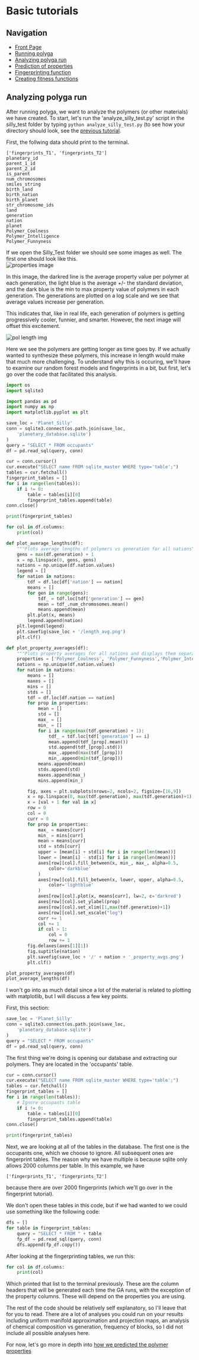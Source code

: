 # Basic tutorials
## Navigation
- [Front Page](../../README.md)
- [Running polyga](basic.md)
- [Analyzing polyga run](analyzing.md) 
- [Prediction of properties](predict.md)
- [Fingerprinting function](fingerprinting.md)
- [Creating fitness functions](fitness.md)

## Analyzing polyga run
After running polyga, we want to analyze the polymers (or other materials)
we have created. To start, let's run the 'analyze\_silly\_test.py' script in 
the silly\_test folder by typing `python analyze_silly_test.py`
(to see how your directory should look, see the [previous tutorial](basic.md).

First, the follwing data should print to the terminal.

```
['fingerprints_T1', 'fingerprints_T2']  
planetary_id  
parent_1_id  
parent_2_id  
is_parent  
num_chromosomes  
smiles_string  
birth_land  
birth_nation  
birth_planet  
str_chromosome_ids  
land  
generation    
nation  
planet  
Polymer_Coolness  
Polymer_Intelligence  
Polymer_Funnyness  
```

If we open the Silly\_Test folder we should see some images as well. The first
one should look like this.  
![properties image](../../imgs/UnitedPolymersOfCool_property_avgs.png)

In this image, the darkred line is the average property value per polymer at
each generation, the light blue is the average +/- the standard deviation, and
the dark blue is the min to max property value of polymers in each generation.
The generations are plotted on a log scale and we see that average values
increase per generation.

This indicates that, like in real life, each generation of polymers is getting 
progressively cooler, funnier, and smarter. However, the next image will offset
this excitement.

![pol length img](../../imgs/length_avg.png)

Here we see the polymers are getting longer as time goes by. If we actually 
wanted to synthesize these polymers, this increase in length would make that 
much more challenging. To understand why this is occuring, we'll have
to examine our random forest models and fingerprints in a bit, but first, let's
go over the code that facilitated this analysis.

```Python
import os
import sqlite3

import pandas as pd
import numpy as np
import matplotlib.pyplot as plt

save_loc = 'Planet_Silly'
conn = sqlite3.connect(os.path.join(save_loc, 
    'planetary_database.sqlite')
)
query = "SELECT * FROM occupants"
df = pd.read_sql(query, conn)

cur = conn.cursor()
cur.execute("SELECT name FROM sqlite_master WHERE type='table';")
tables = cur.fetchall()
fingerprint_tables = []
for i in range(len(tables)):
    if i != 0:
        table = tables[i][0]
        fingerprint_tables.append(table)
conn.close()

print(fingerprint_tables)

for col in df.columns:
    print(col)

def plot_average_lengths(df):
    """Plots average lengths of polymers vs generation for all nations"""
    gens = max(df.generation) + 1
    x = np.linspace(0, gens, gens)
    nations = np.unique(df.nation.values)
    legend = []
    for nation in nations:
        tdf = df.loc[df['nation'] == nation]
        means = []
        for gen in range(gens):
            tdf_ = tdf.loc[tdf['generation'] == gen]
            mean = tdf_.num_chromosomes.mean()
            means.append(mean)
        plt.plot(x, means)
        legend.append(nation)
    plt.legend(legend)
    plt.savefig(save_loc + '/length_avg.png')
    plt.clf()

def plot_property_averages(df):
    """Plots property averages for all nations and displays them separately."""
    properties = ['Polymer_Coolness', 'Polymer_Funnyness','Polymer_Intelligence']
    nations = np.unique(df.nation.values)
    for nation in nations:
        means = []
        maxes = []
        mins = []
        stds = []
        tdf = df.loc[df.nation == nation]
        for prop in properties:
            mean = []
            std = []
            max_ = []
            min_ = []
            for i in range(max(tdf.generation) + 1):
                tdf_ = tdf.loc[tdf['generation'] == i]
                mean.append(tdf_[prop].mean())
                std.append(tdf_[prop].std())
                max_.append(max(tdf_[prop]))
                min_.append(min(tdf_[prop]))
            means.append(mean)
            stds.append(std)
            maxes.append(max_)
            mins.append(min_)

        fig, axes = plt.subplots(nrows=2, ncols=2, figsize=[16,9])
        x = np.linspace(0, max(tdf.generation), max(tdf.generation)+1)
        x = [val + 1 for val in x]
        row = 0
        col = 0
        curr = 0
        for prop in properties:
            max_ = maxes[curr]
            min_ = mins[curr]
            mean = means[curr]
            std = stds[curr]
            upper = [mean[i] + std[i] for i in range(len(mean))]
            lower = [mean[i] - std[i] for i in range(len(mean))]
            axes[row][col].fill_between(x, min_, max_, alpha=0.5, 
                color='darkblue'
            )
            axes[row][col].fill_between(x, lower, upper, alpha=0.5, 
                color='lightblue'
            )
            axes[row][col].plot(x, means[curr], lw=2, c='darkred')
            axes[row][col].set_ylabel(prop)
            axes[row][col].set_xlim([1,max(tdf.generation)+1])
            axes[row][col].set_xscale("log")
            curr += 1
            col += 1
            if col > 1:
                col = 0
                row += 1
        fig.delaxes(axes[1][1])
        fig.suptitle(nation)
        plt.savefig(save_loc + '/' + nation + '_property_avgs.png')
        plt.clf()

plot_property_averages(df)
plot_average_lengths(df)
```

I won't go into as much detail since a lot of the material is related to 
plotting with matplotlib, but I will discuss a few key points.

First, this section:
```Python
save_loc = 'Planet_Silly'
conn = sqlite3.connect(os.path.join(save_loc, 
    'planetary_database.sqlite')
)
query = "SELECT * FROM occupants"
df = pd.read_sql(query, conn)
```

The first thing we're doing is opening our database and extracting our polymers.
They are located in the 'occupants' table.
```Python
cur = conn.cursor()
cur.execute("SELECT name FROM sqlite_master WHERE type='table';")
tables = cur.fetchall()
fingerprint_tables = []
for i in range(len(tables)):
    # Ignore occupants table
    if i != 0:
        table = tables[i][0]
        fingerprint_tables.append(table)
conn.close()

print(fingerprint_tables)
```

Next, we are looking at all of the tables in the database. The first one is
the occupants one, which we choose to ignore. All subsequent ones are 
fingerprint tables. The reason why we have multiple is because sqlite only
allows 2000 columns per table. In this example, we have 
``` 
['fingerprints_T1', 'fingerprints_T2']  
```
because there are over 2000 fingerprints (which we'll go over in the 
fingerprint tutorial).

We don't open these tables in this code, but if we had wanted to we could use
something like the following code:
```Python
dfs = []
for table in fingerprint_tables:
    query = "SELECT * FROM " + table
    fp_df = pd.read_sql(query, conn)
    dfs.append(fp_df.copy())
```

After looking at the fingerprinting tables, we run this:
```Python
for col in df.columns:
    print(col)
```

Which printed that list to the terminal previously. These are the column
headers that will be generated each time the GA runs, with the exception of the
property columns. These will depend on the properties you are using.

The rest of the code should be relatively self explanatory, so I'll leave
that for you to read. There are a lot of analyses you could run on your results
including uniform manifold approximation and projection maps, an analysis of
chemical composition vs generation, frequency of blocks, so I did not include
all possible analyses here.

For now, let's go more in depth into 
[how we predicted the polymer properties](predict.md)
